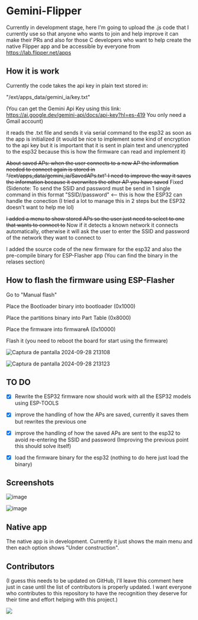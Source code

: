# Gemini-Flipper

Currently in development stage, here I'm going to upload the .js code that I currently use so that anyone who wants to join and help improve it can make their PRs and also for those C developers who want to help create the native Flipper app and be accessible by everyone from https://lab.flipper.net/apps

## How it is work

Currently the code takes the api key in plain text stored in:

"/ext/apps_data/gemini_ia/key.txt" 

(You can get the Gemini Api Key using this link: https://ai.google.dev/gemini-api/docs/api-key?hl=es-419 You only need a Gmail account)

it reads the .txt file and sends it via serial command to the esp32 as soon as the app is initialized (it would be nice to implement some kind of encryption to the api key but it is important that it is sent in plain text and unencrypted to the esp32 because this is how the firmware can read and implement it)

~~About saved APs: when the user connects to a new AP the information needed to connect again is stored in "/ext/apps_data/gemini_ia/SavedAPs.txt" I need to improve the way it saves the information because it overwrites the other AP you have saved~~ Fixed (Sidenote: To send the SSID and password must be send in 1 single command in this format "SSID//password" <-- this is how the ESP32 can handle the conection (I tried a lot to manage this in 2 steps but the ESP32 doesn't want to help me lol)

~~I added a menu to show stored APs so the user just need to select to one that wants to connect to~~ Now if it detects a known network it connects automatically, otherwise it will ask the user to enter the SSID and password of the network they want to connect to

I added the source code of the new firmware for the esp32 and also the pre-compile binary for ESP-Flasher app (You can find the binary in the relases section)

## How to flash the firmware using ESP-Flasher

Go to "Manual flash"

Place the Bootloader binary into bootloader (0x1000)

Place the partitions binary into Part Table (0x8000)

Place the firmware into firmwareA (0x10000)

Flash it (you need to reboot the board for start using the firmware)

![Captura de pantalla 2024-09-28 213108](https://github.com/user-attachments/assets/c2e8a0a4-3865-452a-831f-d7200ae45084)

![Captura de pantalla 2024-09-28 213123](https://github.com/user-attachments/assets/031063aa-c4bf-4fbe-baa6-745573cc8411)


## TO DO

- [x] Rewrite the ESP32 firmware now should work with all the ESP32 models using ESP-TOOLS

- [x] improve the handling of how the APs are saved, currently it saves them but rewrites the previous one

- [x] improve the handling of how the saved APs are sent to the esp32 to avoid re-entering the SSID and password (Improving the previous point this should solve itself)

- [x] load the firmware binary for the esp32 (nothing to do here just load the binary)

## Screenshots

![image](https://github.com/user-attachments/assets/3878b4a2-223d-4d23-b395-2d25cf710fed)

![image](https://github.com/user-attachments/assets/777e2d55-f9fd-4c63-bb47-450b020b80e0)

## Native app

The native app is in development.  Currently it just shows the main menu and then each option shows "Under construction".

## Contributors

(I guess this needs to be updated on GitHub, I'll leave this comment here just in case until the list of contributors is properly updated. I want everyone who contributes to this repository to have the recognition they deserve for their time and effort helping with this project.)

<a href="https://github.com/d4rks1d33/Gemini-Flipper/graphs/contributors">
  <img src="https://contrib.rocks/image?repo=d4rks1d33/Gemini-Flipper&max=50&columns=4&anon=1" />
</a>
